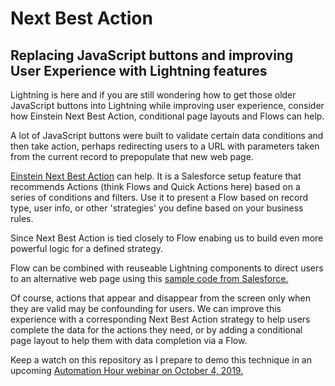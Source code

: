# Next Best Action
## Replacing JavaScript buttons and improving User Experience with Lightning features

Lightning is here and if you are still wondering how to get those older JavaScript buttons into Lightning while improving user experience, consider how Einstein Next Best Action, conditional page layouts and Flows can help.

A lot of JavaScript buttons were built to validate certain data conditions and then take action, perhaps redirecting users to a URL with parameters taken from the current record to prepopulate that new web page.

[Einstein Next Best Action](https://help.salesforce.com/articleView?id=nba_implementation_checklist.htm&type=5) can help. It is a Salesforce setup feature that recommends Actions (think Flows and Quick Actions here) based on a series of conditions and filters. Use it to present a Flow based on record type, user info, or other 'strategies' you define based on your business rules.

Since Next Best Action is tied closely to Flow enabing us to build even more powerful logic for a defined strategy. 

Flow can be combined with reuseable Lightning components to direct users to an alternative web page using this [sample code from Salesforce.](https://github.com/snugsfbay/LightningFlowComponents/tree/master/flow_action_components/Summer18/LoadWebPage)

Of course, actions that appear and disappear from the screen only when they are valid may be confounding for users. We can improve this experience with a corresponding Next Best Action strategy to help users complete the data for the actions they need, or by adding a conditional page layout to help them with data completion via a Flow.

Keep a watch on this repository as I prepare to demo this technique in an upcoming [Automation Hour webinar on October 4, 2019.](http://bit.ly/BHinners100419)

